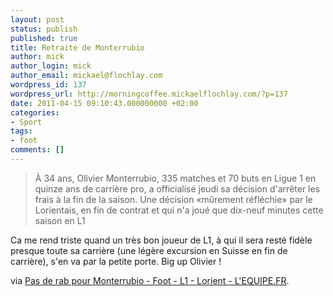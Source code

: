 ```yaml
---
layout: post
status: publish
published: true
title: Retraite de Monterrubio
author: mick
author_login: mick
author_email: mickael@flochlay.com
wordpress_id: 137
wordpress_url: http://morningcoffee.mickaelflochlay.com/?p=137
date: 2011-04-15 09:10:43.000000000 +02:00
categories:
- Sport
tags:
- foot
comments: []
---
```

<blockquote>À 34 ans, Olivier Monterrubio, 335 matches et 70 buts en Ligue 1 en quinze ans de carrière pro, a officialisé jeudi sa décision d'arrêter les frais à la fin de la saison. Une décision «mûrement réfléchie» par le Lorientais, en fin de contrat et qui n'a joué que dix-neuf minutes cette saison en L1</blockquote>
Ca me rend triste quand un très bon joueur de L1, à qui il sera resté fidèle presque toute sa carrière (une légère excursion en Suisse en fin de carrière), s'en va par la petite porte. Big up Olivier !

via <a href="http://www.lequipe.fr/Football/20110415_092545_pas-de-rab-pour-monterrubio.html">Pas de rab pour Monterrubio - Foot - L1 - Lorient - L'EQUIPE.FR</a>.
